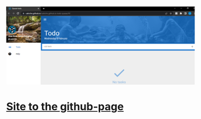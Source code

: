 ![Repository Banner](img/todo-quasar.png)

# [Site to the github-page](https://cabicho.github.io/cabicho.github.io-todo-quasar/#/)
